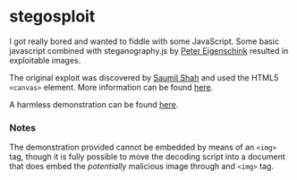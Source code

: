 stegosploit
===========

I got really bored and wanted to fiddle with some JavaScript.
Some basic javascript combined with steganography.js by [Peter Eigenschink](https://github.com/petereigenschink) resulted in exploitable images.

The original exploit was discovered by [Saumil Shah](https://twitter.com/therealsaumil) and used the HTML5 `<canvas>` element. More information can be found [here](https://conference.hitb.org/hitbsecconf2015ams/sessions/stegosploit-hacking-with-pictures/).

A harmless demonstration can be found [here](http://images-fireflies.c9.io/twitter.png).

### Notes
The demonstration provided cannot be embedded by means of an `<img>` tag, though it is fully possible to move the decoding script into a document that does embed the _potentially_ malicious image through and `<img>` tag. 
